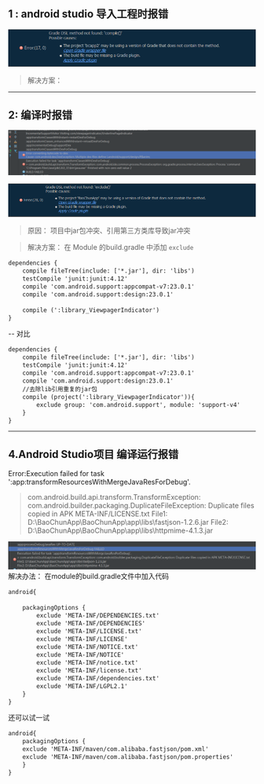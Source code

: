 ##	1 : android studio 导入工程时报错
![index](/ScreenShot/20151223151437.png)
>解决方案：
    
-----
##	2: 编译时报错
![index](/ScreenShot/20160111171956.png)

![index](/ScreenShot/20160113082630.png)

>原因：
	项目中jar包冲突、引用第三方类库导致jar冲突

>解决方案：
	在 Module 的build.gradle 中添加 `exclude`

	dependencies {
    	compile fileTree(include: ['*.jar'], dir: 'libs')
   		testCompile 'junit:junit:4.12'
    	compile 'com.android.support:appcompat-v7:23.0.1'
    	compile 'com.android.support:design:23.0.1'
    	
    	compile (':library_ViewpagerIndicator')
	}
	
--	对比

    dependencies {
    	compile fileTree(include: ['*.jar'], dir: 'libs')
   		testCompile 'junit:junit:4.12'
    	compile 'com.android.support:appcompat-v7:23.0.1'
    	compile 'com.android.support:design:23.0.1'
    	//去除lib引用重复的jar包
    	compile (project(':library_ViewpagerIndicator')){
        	exclude group: 'com.android.support', module: 'support-v4'
    	}
	}
	
----------------

##	4.Android Studio项目 编译运行报错
Error:Execution failed for task ':app:transformResourcesWithMergeJavaResForDebug'.
> com.android.build.api.transform.TransformException: com.android.builder.packaging.DuplicateFileException: Duplicate files copied in APK META-INF/LICENSE.txt
	File1: D:\BaoChunApp\BaoChunApp\app\libs\fastjson-1.2.6.jar
	File2: D:\BaoChunApp\BaoChunApp\app\libs\httpmime-4.1.3.jar
	
![index](/ScreenShot/20160205083112.png)
解决办法：
	在module的build.gradle文件中加入代码
	
	android{
		
		packagingOptions {  
			exclude 'META-INF/DEPENDENCIES.txt' 
			exclude 'META-INF/DEPENDENCIES'			
			exclude 'META-INF/LICENSE.txt' 
			exclude 'META-INF/LICENSE'
			exclude 'META-INF/NOTICE.txt'  
			exclude 'META-INF/NOTICE'  
			exclude 'META-INF/notice.txt'  
			exclude 'META-INF/license.txt'  
			exclude 'META-INF/dependencies.txt'  
			exclude 'META-INF/LGPL2.1'  
		}  
	}
	
  
  还可以试一试
  
	android{
		packagingOptions {
	    exclude 'META-INF/maven/com.alibaba.fastjson/pom.xml'
	    exclude 'META-INF/maven/com.alibaba.fastjson/pom.properties'
		}
	}
